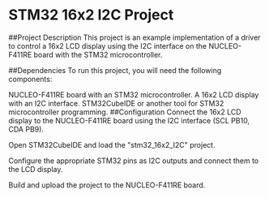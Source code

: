# STM32 16x2 I2C Project

##Project Description
This project is an example implementation of a driver to control a 16x2 LCD display using the I2C interface on the NUCLEO-F411RE board with the STM32 microcontroller.

##Dependencies
To run this project, you will need the following components:

NUCLEO-F411RE board with an STM32 microcontroller.
A 16x2 LCD display with an I2C interface.
STM32CubeIDE or another tool for STM32 microcontroller programming.
##Configuration
Connect the 16x2 LCD display to the NUCLEO-F411RE board using the I2C interface (SCL PB10, CDA PB9).

Open STM32CubeIDE and load the "stm32_16x2_I2C" project.

Configure the appropriate STM32 pins as I2C outputs and connect them to the LCD display.

Build and upload the project to the NUCLEO-F411RE board.
